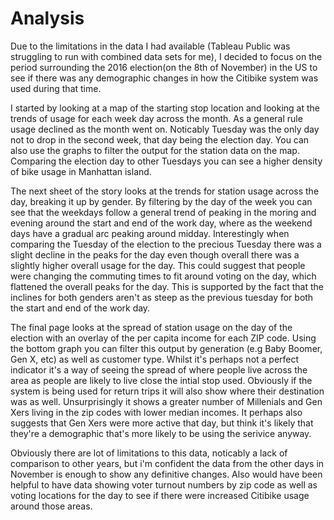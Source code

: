 # Analysis 

Due to the limitations in the data I had available (Tableau Public was struggling to run with combined data sets for me), I decided to focus on the period surrounding the 2016 election(on the 8th of November) in the US to see if there was any demographic changes in how the Citibike system was used during that time.

I started by looking at a map of the starting stop location and looking at the trends of usage for each week day across the month. As a general rule usage declined as the month went on. Noticably Tuesday was the only day not to drop in the second week, that day being the election day. You can also use the graphs to filter the output for the station data on the map. Comparing the election day to other Tuesdays you can see a higher density of bike usage in Manhattan island.

The next sheet of the story looks at the trends for station usage across the day, breaking it up by gender. By filtering by the day of the week you can see that the weekdays follow a general trend of peaking in the moring and evening around the start and end of the work day, where as the weekend days have a gradual arc peaking around midday. Interestingly when comparing the Tuesday of the election to the precious Tuesday there was a slight decline in the peaks for the day even though overall there was a slightly higher overall usage for the day. This could suggest that people were changing the commuting times to fit around voting on the day, which flattened the overall peaks for the day. This is supported by the fact that the inclines for both genders aren't as steep as the previous tuesday for both the start and end of the work day. 

The final page looks at the spread of station usage on the day of the election with an overlay of the per capita income for each ZIP code. Using the bottom graph you can filter this output by generation (e.g Baby Boomer, Gen X, etc) as well as customer type. Whilst it's perhaps not a perfect indicator it's a way of seeing the spread of where people live across the area as people are likely to live close the intial stop used. Obviously if the system is being used for return trips it will also show where their destination was as well. Unsurprisingly it shows a greater number of Millenials and Gen Xers living in the zip codes with lower median incomes. It perhaps also suggests that Gen Xers were more active that day, but think it's likely that they're a demographic that's more likely to be using the serivice anyway.

Obviously there are lot of limitations to this data, noticably a lack of comparison to other years, but i'm confident the data from the other days in November is enough to show any definitive changes. Also would have been helpful to have data showing voter turnout numbers by zip code as well as voting locations for the day to see if there were increased Citibike usage around those areas.
